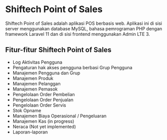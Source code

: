 # Shiftech Point of Sales

Shiftech Point of Sales adalah aplikasi POS berbasis web. Aplikasi ini di sisi server menggunakan database MySQL, bahasa pemrograman PHP dengan framework Laravel 11 dan di sisi frontend menggunakan Admin LTE 3.

## Fitur-fitur Shiftech Point of Sales
- Log Aktivitas Pengguna
- Pengaturan hak akses pengguna berbasi Grup Pengguna
- Manajemen Pengguna dan Grup
- Manajemen Produk
- Manajemen Pelanggan
- Manajemen Pemasok
- Pengelolaan Order Pembelian
- Pengelolaan Order Penjualan
- Pengelolaan Order Servis
- Stok Opname
- Manajemen Biaya Operasional / Pengeluaran
- Manajemen Kas (in progress)
- Neraca (Not yet implemented)
- Laporan-laporan
